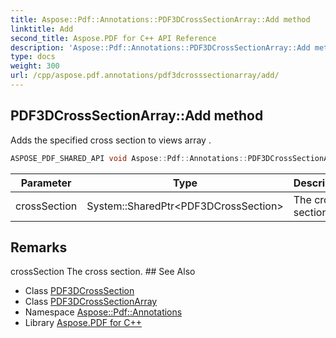 ```yaml
---
title: Aspose::Pdf::Annotations::PDF3DCrossSectionArray::Add method
linktitle: Add
second_title: Aspose.PDF for C++ API Reference
description: 'Aspose::Pdf::Annotations::PDF3DCrossSectionArray::Add method. Adds the specified cross section to views array  in C++.'
type: docs
weight: 300
url: /cpp/aspose.pdf.annotations/pdf3dcrosssectionarray/add/
---
```

## PDF3DCrossSectionArray::Add method


Adds the specified cross section to views array .

```cpp
ASPOSE_PDF_SHARED_API void Aspose::Pdf::Annotations::PDF3DCrossSectionArray::Add(System::SharedPtr<PDF3DCrossSection> crossSection)
```


| Parameter | Type | Description |
| --- | --- | --- |
| crossSection | System::SharedPtr\<PDF3DCrossSection\> | The cross section. |
## Remarks


<parameterlist kind="param">
  <parameteritem>
    <parameternamelist>
      <parametername>crossSection</parametername>
    </parameternamelist>
    <parameterdescription>
      <para>The cross section.</para>
    </parameterdescription>
  </parameteritem>
</parameterlist>
## See Also

* Class [PDF3DCrossSection](../../pdf3dcrosssection/)
* Class [PDF3DCrossSectionArray](../)
* Namespace [Aspose::Pdf::Annotations](../../)
* Library [Aspose.PDF for C++](../../../)
